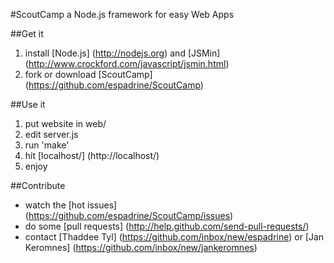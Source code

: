 #ScoutCamp
a Node.js framework for easy Web Apps

##Get it
1. install [Node.js] (http://nodejs.org) and [JSMin] (http://www.crockford.com/javascript/jsmin.html)
2. fork or download [ScoutCamp] (https://github.com/espadrine/ScoutCamp)

##Use it
1. put website in web/
2. edit server.js
3. run 'make'
4. hit [localhost/] (http://localhost/)
5. enjoy

##Contribute
- watch the [hot issues] (https://github.com/espadrine/ScoutCamp/issues)
- do some [pull requests] (http://help.github.com/send-pull-requests/)
- contact [Thaddee Tyl] (https://github.com/inbox/new/espadrine) or [Jan Keromnes] (https://github.com/inbox/new/jankeromnes)
